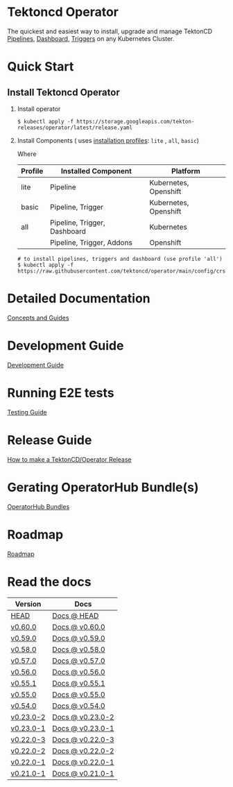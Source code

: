 # Tektoncd Operator

The quickest and easiest way to install, upgrade and manage TektonCD [Pipelines](https://github.com/tektoncd/pipeline),
[Dashboard](https://github.com/tektoncd/dashboard), [Triggers](https://github.com/tektoncd/triggers)
on any Kubernetes Cluster.

# Quick Start

## Install Tektoncd Operator

1. Install operator
    ```
    $ kubectl apply -f https://storage.googleapis.com/tekton-releases/operator/latest/release.yaml
    ```
2. Install Components (
   uses [installation profiles](https://github.com/tektoncd/operator/tree/main/config/crs/kubernetes/config): `lite`
   , `all`, `basic`)

   Where

   | Profile | Installed Component | Platform |
   |---------|---------------------|----------|
   | lite | Pipeline | Kubernetes, Openshift |
   | basic | Pipeline, Trigger | Kubernetes, Openshift |
   | all | Pipeline, Trigger, Dashboard | Kubernetes |
   |  | Pipeline, Trigger, Addons | Openshift |

    ```
    # to install pipelines, triggers and dashboard (use profile 'all')
    $ kubectl apply -f https://raw.githubusercontent.com/tektoncd/operator/main/config/crs/kubernetes/config/all/operator_v1alpha1_config_cr.yaml
    ```

# Detailed Documentation

[Concepts and Guides](docs/README.md)

# Development Guide

[Development Guide](docs/README.md)

# Running E2E tests

[Testing Guide](test/README.md)

# Release Guide

[How to make a TektonCD/Operator Release](tekton/README.md)

# Gerating OperatorHub Bundle(s)

[OperatorHub Bundles](operatorhub/README.md)

# Roadmap

[Roadmap](./ROADMAP.md)

# Read the docs

| Version                                                                  | Docs                                                                         |
|--------------------------------------------------------------------------|------------------------------------------------------------------------------|
| [HEAD](/README.md)                                                       | [Docs @ HEAD](/docs/README.md)                                               |
| [v0.60.0](https://github.com/tektoncd/operator/releases/tag/v0.60.0)     | [Docs @ v0.60.0](https://github.com/tektoncd/operator/tree/v0.60.0/docs)     | [Examples @ v0.22.0](https://github.com/tektoncd/pipeline/tree/v0.60.0/examples#examples) |
| [v0.59.0](https://github.com/tektoncd/operator/releases/tag/v0.59.0)     | [Docs @ v0.59.0](https://github.com/tektoncd/operator/tree/v0.59.0/docs)     | [Examples @ v0.22.0](https://github.com/tektoncd/pipeline/tree/v0.59.0/examples#examples) |
| [v0.58.0](https://github.com/tektoncd/operator/releases/tag/v0.58.0)     | [Docs @ v0.58.0](https://github.com/tektoncd/operator/tree/v0.58.0/docs)     | [Examples @ v0.22.0](https://github.com/tektoncd/pipeline/tree/v0.58.0/examples#examples) |
| [v0.57.0](https://github.com/tektoncd/operator/releases/tag/v0.57.0)     | [Docs @ v0.57.0](https://github.com/tektoncd/operator/tree/v0.57.0/docs)     | [Examples @ v0.22.0](https://github.com/tektoncd/pipeline/tree/v0.57.0/examples#examples) |
| [v0.56.0](https://github.com/tektoncd/operator/releases/tag/v0.56.0)     | [Docs @ v0.56.0](https://github.com/tektoncd/operator/tree/v0.56.0/docs)     | [Examples @ v0.22.0](https://github.com/tektoncd/pipeline/tree/v0.56.0/examples#examples) |
| [v0.55.1](https://github.com/tektoncd/operator/releases/tag/v0.55.1)     | [Docs @ v0.55.1](https://github.com/tektoncd/operator/tree/v0.55.1/docs)     | [Examples @ v0.22.0](https://github.com/tektoncd/pipeline/tree/v0.55.1/examples#examples) |
| [v0.55.0](https://github.com/tektoncd/operator/releases/tag/v0.55.0)     | [Docs @ v0.55.0](https://github.com/tektoncd/operator/tree/v0.55.0/docs)     | [Examples @ v0.22.0](https://github.com/tektoncd/pipeline/tree/v0.55.0/examples#examples) |
| [v0.54.0](https://github.com/tektoncd/operator/releases/tag/v0.54.0)     | [Docs @ v0.54.0](https://github.com/tektoncd/operator/tree/v0.54.0/docs)     | [Examples @ v0.22.0](https://github.com/tektoncd/pipeline/tree/v0.54.0/examples#examples) |
| [v0.23.0-2](https://github.com/tektoncd/operator/releases/tag/v0.23.0-2) | [Docs @ v0.23.0-2](https://github.com/tektoncd/operator/tree/v0.23.0-2/docs) | [Examples @ v0.22.0](https://github.com/tektoncd/pipeline/tree/v0.23.0-2/examples#examples) |
| [v0.23.0-1](https://github.com/tektoncd/operator/releases/tag/v0.23.0-1) | [Docs @ v0.23.0-1](https://github.com/tektoncd/operator/tree/v0.23.0-1/docs) | [Examples @ v0.22.0](https://github.com/tektoncd/pipeline/tree/v0.23.0-1/examples#examples) |
| [v0.22.0-3](https://github.com/tektoncd/operator/releases/tag/v0.22.0-3) | [Docs @ v0.22.0-3](https://github.com/tektoncd/operator/tree/v0.22.0-3/docs) | [Examples @ v0.22.0](https://github.com/tektoncd/pipeline/tree/v0.22.0-3/examples#examples) |
| [v0.22.0-2](https://github.com/tektoncd/operator/releases/tag/v0.22.0-2) | [Docs @ v0.22.0-2](https://github.com/tektoncd/operator/tree/v0.22.0-2/docs) | [Examples @ v0.22.0](https://github.com/tektoncd/pipeline/tree/v0.22.0-2/examples#examples) |
| [v0.22.0-1](https://github.com/tektoncd/operator/releases/tag/v0.22.0-1) | [Docs @ v0.22.0-1](https://github.com/tektoncd/operator/tree/v0.22.0-1/docs) | [Examples @ v0.22.0](https://github.com/tektoncd/pipeline/tree/v0.22.0-1/examples#examples) |
| [v0.21.0-1](https://github.com/tektoncd/operator/releases/tag/v0.21.0-1) | [Docs @ v0.21.0-1](https://github.com/tektoncd/operator/tree/v0.21.0-1/docs) | [Examples @ v0.21.0](https://github.com/tektoncd/pipeline/tree/v0.21.0-1/examples#examples) |
